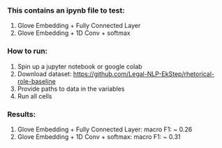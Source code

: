 ### This contains an ipynb file to test:
1. Glove Embedding + Fully Connected Layer
2. Glove Embedding + 1D Conv + softmax

### How to run: 
1. Spin up a jupyter notebook or google colab
2. Download dataset: https://github.com/Legal-NLP-EkStep/rhetorical-role-baseline
3. Provide paths to data in the variables
4. Run all cells

### Results:

1. Glove Embedding + Fully Connected Layer: macro F1: ~ 0.26
2. Glove Embedding + 1D Conv + softmax: macro F1: ~ 0.31
